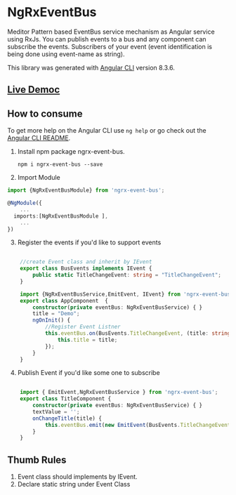 # NgRxEventBus

Meditor Pattern based EventBus service mechanism as Angular service using RxJs. 
You can publish events to a bus and any component can subscribe the events. Subscribers of your event (event identification is being done using event-name as string). 

This library was generated with [Angular CLI](https://github.com/angular/angular-cli) version 8.3.6.

## [Live Democ](https://angular-ngrxeventbus.stackblitz.io)

## How to consume

To get more help on the Angular CLI use `ng help` or go check out the [Angular CLI README](https://github.com/angular/angular-cli/blob/master/README.md).

1. Install npm package ngrx-event-bus.

    ```console
    npm i ngrx-event-bus --save
    ```
2. Import Module
```typescript 
import {NgRxEventBusModule} from 'ngrx-event-bus';

@NgModule({
    ...
  imports:[NgRxEventBusModule ],
    ...
})

```

3. Register the events if you'd like to support events
```typescript
    
    //create Event class and inherit by IEvent
    export class BusEvents implements IEvent {
        public static TitleChangeEvent: string = "TitleChangeEvent";
    }

    import {NgRxEventBusService,EmitEvent, IEvent} from 'ngrx-event-bus';
    export class AppComponent  {
        constructor(private eventBus: NgRxEventBusService) { }
        title = "Demo";
        ngOnInit() {
            //Register Event Listner
            this.eventBus.on(BusEvents.TitleChangeEvent, (title: string) => {
                this.title = title;
            });
        }
    }
```
4. Publish Event if you'd like some one to subscribe
```typescript
    
    import { EmitEvent,NgRxEventBusService } from 'ngrx-event-bus';
    export class TitleComponent {
        constructor(private eventBus: NgRxEventBusService) { }
        textValue = '';
        onChangeTitle(title) {
            this.eventBus.emit(new EmitEvent(BusEvents.TitleChangeEvent, this.textValue));
        }
    }
```
## Thumb Rules
1. Event class should implements by IEvent.
2. Declare static string under Event Class
  